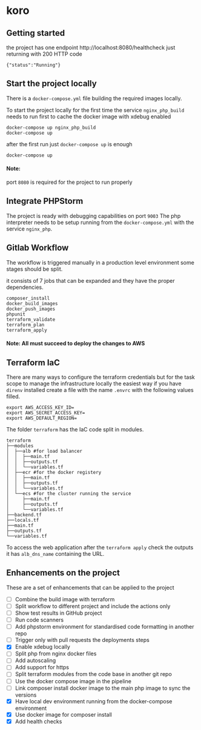 # koro

## Getting started

the project has one endpoint http://localhost:8080/healthcheck just returning with 200 HTTP code

```
{"status":"Running"}
```

## Start the project locally

There is a `docker-compose.yml` file building the required images locally.

To start the project locally for the first time the service `nginx_php_build` needs to run first to cache the docker
image with xdebug enabled

```
docker-compose up nginx_php_build
docker-compose up
```

after the first run just `docker-compose up` is enough

```
docker-compose up
```

#### Note:

port `8080` is required for the project to run properly

## Integrate PHPStorm

The project is ready with debugging capabilities on port `9003`
The php interpreter needs to be setup running from the `docker-compose.yml` with the service `nginx_php`.

## Gitlab Workflow

The workflow is triggered manually in a production level environment some stages should be split.

it consists of 7 jobs that can be expanded and they have the proper dependencies.

```
composer_install
docker_build_images
docker_push_images
phpunit
terraform_validate
terraform_plan
terraform_apply
```

#### Note: All must succeed to deploy the changes to AWS

## Terraform IaC

There are many ways to configure the terraform credentials but for the task scope to manage the infrastructure locally
the easiest way if you have `direnv` installed create a file with the name `.envrc` with the following values filled.

```
export AWS_ACCESS_KEY_ID=
export AWS_SECRET_ACCESS_KEY=
export AWS_DEFAULT_REGION=
```

The folder `terraform` has the IaC code split in modules.

```
terraform
├──modules
│  ├──alb #for load balancer
│  │  ├──main.tf
│  │  ├──outputs.tf
│  │  └──variables.tf
│  ├──ecr #for the docker registery
│  │  ├──main.tf
│  │  ├──outputs.tf
│  │  └──variables.tf
│  └──ecs #for the cluster running the service
│     ├──main.tf
│     ├──outputs.tf
│     └──variables.tf
├──backend.tf
├──locals.tf
├──main.tf
├──outputs.tf
└──variables.tf
```

To access the web application after the `terraform apply` check the outputs it has `alb_dns_name` containing the URL.

## Enhancements on the project

These are a set of enhancements that can be applied to the project

- [ ] Combine the build image with terraform
- [ ] Split workflow to different project and include the actions only
- [ ] Show test results in GitHub project
- [ ] Run code scanners
- [ ] Add phpstorm environment for standardised code formatting in another repo
- [ ] Trigger only with pull requests the deployments steps
- [x] Enable xdebug locally
- [ ] Split php from nginx docker files
- [ ] Add autoscaling
- [ ] Add support for https
- [ ] Split terraform modules from the code base in another git repo
- [ ] Use the docker compose image in the pipeline
- [ ] Link composer install docker image to the main php image to sync the versions
- [x] Have local dev environment running from the docker-compose environment
- [x] Use docker image for composer install
- [x] Add health checks
